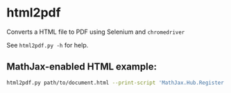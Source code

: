 # html2pdf

Converts a HTML file to PDF using Selenium and `chromedriver`

See `html2pdf.py -h` for help.

## MathJax-enabled HTML example:

```sh
html2pdf.py path/to/document.html --print-script 'MathJax.Hub.Register.StartupHook("End",function() { window.print(); });'
```
